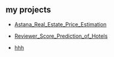 ## my projects

* [Astana_Real_Estate_Price_Estimation](https://github.com/ZhanarBaken/data_science_sf/tree/main/Astana_Real_Estate_Price_Estimation)
* [Reviewer_Score_Prediction_of_Hotels](https://github.com/ZhanarBaken/data_science_sf/tree/main/Reviewer_Score_Prediction_of_Hotels)

* [hhh](https://github.com/ZhanarBaken/prediction_hotel_rating)
